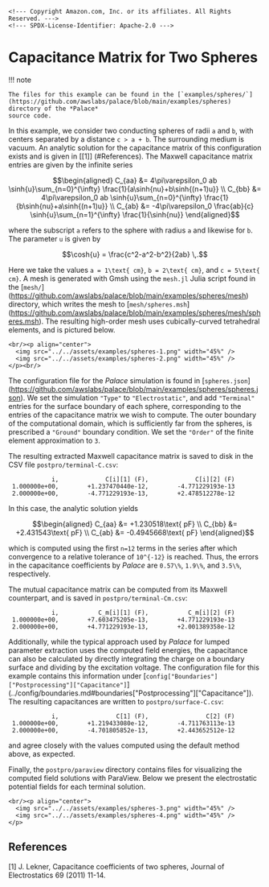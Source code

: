 ```@raw html
<!--- Copyright Amazon.com, Inc. or its affiliates. All Rights Reserved. --->
<!--- SPDX-License-Identifier: Apache-2.0 --->
```

# Capacitance Matrix for Two Spheres

!!! note
    
    The files for this example can be found in the [`examples/spheres/`]
    (https://github.com/awslabs/palace/blob/main/examples/spheres) directory of the *Palace*
    source code.

In this example, we consider two conducting spheres of radii ``a`` and ``b``, with centers
separated by a distance ``c > a + b``. The surrounding medium is vacuum. An analytic
solution for the capacitance matrix of this configuration exists and is given in
[[1]] (#References). The Maxwell capacitance matrix entries are given by the infinite series

```math
\begin{aligned}
C_{aa} &= 4\pi\varepsilon_0 ab \sinh{u}\sum_{n=0}^{\infty} \frac{1}{a\sinh{nu}+b\sinh{(n+1)u}} \\
C_{bb} &= 4\pi\varepsilon_0 ab \sinh{u}\sum_{n=0}^{\infty} \frac{1}{b\sinh{nu}+a\sinh{(n+1)u}} \\
C_{ab} &= -4\pi\varepsilon_0 \frac{ab}{c} \sinh{u}\sum_{n=1}^{\infty} \frac{1}{\sinh{nu}}
\end{aligned}
```

where the subscript ``a`` refers to the sphere with radius ``a`` and likewise for ``b``. The
parameter ``u`` is given by

```math
\cosh{u} = \frac{c^2-a^2-b^2}{2ab} \,.
```

Here we take the values ``a = 1\text{ cm}``, ``b = 2\text{ cm}``, and ``c = 5\text{ cm}``. A
mesh is generated with Gmsh using the `mesh.jl` Julia script found in the [`mesh/`]
(https://github.com/awslabs/palace/blob/main/examples/spheres/mesh) directory, which writes
the mesh to [`mesh/spheres.msh`]
(https://github.com/awslabs/palace/blob/main/examples/spheres/mesh/spheres.msh). The
resulting high-order mesh uses cubically-curved tetrahedral elements, and is pictured below.

```@raw html
<br/><p align="center">
  <img src="../../assets/examples/spheres-1.png" width="45%" />
  <img src="../../assets/examples/spheres-2.png" width="45%" />
</p><br/>
```

The configuration file for the *Palace* simulation is found in [`spheres.json`]
(https://github.com/awslabs/palace/blob/main/examples/spheres/spheres.json). We set the
simulation `"Type"` to `"Electrostatic"`, and add `"Terminal"` entries for the surface
boundary of each sphere, corresponding to the entries of the capacitance matrix we wish to
compute. The outer boundary of the computational domain, which is sufficiently far from the
spheres, is prescribed a `"Ground"` boundary condition. We set the `"Order"` of the finite
element approximation to ``3``.

The resulting extracted Maxwell capacitance matrix is saved to disk in the CSV file
`postpro/terminal-C.csv`:

```
            i,             C[i][1] (F),             C[i][2] (F)
 1.000000e+00,        +1.237470440e-12,        -4.771229193e-13
 2.000000e+00,        -4.771229193e-13,        +2.478512278e-12
```

In this case, the analytic solution yields

```math
\begin{aligned}
C_{aa} &= +1.230518\text{ pF} \\
C_{bb} &= +2.431543\text{ pF} \\
C_{ab} &= -0.4945668\text{ pF}
\end{aligned}
```

which is computed using the first ``n=12`` terms in the series after which convergence to a
relative tolerance of ``10^{-12}`` is reached. Thus, the errors in the capacitance
coefficients by *Palace* are ``0.57\%``, ``1.9\%``, and ``3.5\%``, respectively.

The mutual capacitance matrix can be computed from its Maxwell counterpart, and is saved in
`postpro/terminal-Cm.csv`:

```
            i,           C_m[i][1] (F),           C_m[i][2] (F)
 1.000000e+00,        +7.603475205e-13,        +4.771229193e-13
 2.000000e+00,        +4.771229193e-13,        +2.001389358e-12
```

Additionally, while the typical approach used by *Palace* for lumped parameter extraction
uses the computed field energies, the capacitance can also be calculated by directly
integrating the charge on a boundary surface and dividing by the excitation voltage. The
configuration file for this example contains this information under
[`config["Boundaries"]["Postprocessing"]["Capacitance"]`]
(../config/boundaries.md#boundaries["Postprocessing"]["Capacitance"]). The resulting
capacitances are written to `postpro/surface-C.csv`:

```
            i,                C[1] (F),                C[2] (F)
 1.000000e+00,        +1.219433080e-12,        -4.711763113e-13
 2.000000e+00,        -4.701805852e-13,        +2.443652512e-12
```

and agree closely with the values computed using the default method above, as expected.

Finally, the `postpro/paraview` directory contains files for visualizing the computed field
solutions with ParaView. Below we present the electrostatic potential fields for each
terminal solution.

```@raw html
<br/><p align="center">
  <img src="../../assets/examples/spheres-3.png" width="45%" />
  <img src="../../assets/examples/spheres-4.png" width="45%" />
</p>
```

## References

[1] J. Lekner, Capacitance coefficients of two spheres, Journal of Electrostatics 69
(2011) 11-14.
